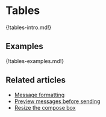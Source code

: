 # Tables

{!tables-intro.md!}

## Examples

{!tables-examples.md!}

## Related articles

* [Message formatting](/help/format-your-message-using-markdown)
* [Preview messages before sending](/help/preview-your-message-before-sending)
* [Resize the compose box](/help/resize-the-compose-box)
